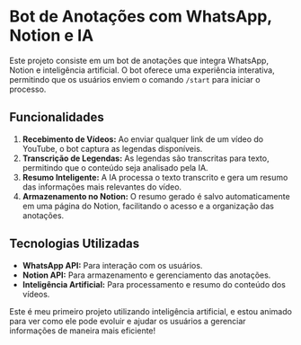 <h1>Bot de Anotações com WhatsApp, Notion e IA</h1>

<p>Este projeto consiste em um bot de anotações que integra WhatsApp, Notion e inteligência artificial. O bot oferece uma experiência interativa, permitindo que os usuários enviem o comando <code>/start</code> para iniciar o processo.</p>

<h2>Funcionalidades</h2>
<ol>
    <li><strong>Recebimento de Vídeos:</strong> Ao enviar qualquer link de um vídeo do YouTube, o bot captura as legendas disponíveis.</li>
    <li><strong>Transcrição de Legendas:</strong> As legendas são transcritas para texto, permitindo que o conteúdo seja analisado pela IA.</li>
    <li><strong>Resumo Inteligente:</strong> A IA processa o texto transcrito e gera um resumo das informações mais relevantes do vídeo.</li>
    <li><strong>Armazenamento no Notion:</strong> O resumo gerado é salvo automaticamente em uma página do Notion, facilitando o acesso e a organização das anotações.</li>
</ol>

<h2>Tecnologias Utilizadas</h2>
<ul>
    <li><strong>WhatsApp API:</strong> Para interação com os usuários.</li>
    <li><strong>Notion API:</strong> Para armazenamento e gerenciamento das anotações.</li>
    <li><strong>Inteligência Artificial:</strong> Para processamento e resumo do conteúdo dos vídeos.</li>
</ul>

<p>Este é meu primeiro projeto utilizando inteligência artificial, e estou animado para ver como ele pode evoluir e ajudar os usuários a gerenciar informações de maneira mais eficiente!</p>
